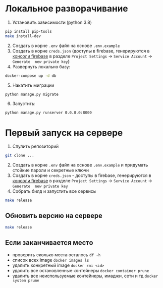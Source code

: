 # Локальное разворачивание 
1) Установить зависимости (python 3.8)
```bash
pip install pip-tools
make install-dev
```
2) Cоздать в корне `.env` файл на основе `.env.example`
3) Cоздать в корне `creds.json` (доступы в firebase,
генерируются в [консоли firebase](https://console.firebase.google.com)
в разделе `Project Settings` -> `Service Account` -> `Generate 
new private key`)
4) Развернуть локально базу:
```bash
docker-compose up -d db
```
5) Накатить миграции
```bash
python manage.py migrate
```
6) Запустить:
```bash
python manage.py runserver 0.0.0.0:8000
```

# Первый запуск на сервере
1) Спулить репозиторий
```bash
git clone ...
```
2) Cоздать в корне `.env` файл на основе `.env.example` 
и придумать стойкие пароли и секретные ключи
3) Cоздать в корне `creds.json` - доступы в firebase,
генерируются в [консоли firebase](https://console.firebase.google.com)
в разделе `Project Settings` -> `Service Account` -> `Generate 
new private key`
4) Собрать билд и запустить все сервисы
```bash
make release
```

## Обновить версию на сервере
```bash
make release
```

## Если заканчивается место
- проверить сколько места осталось `df -h`
- список всех image `docker images ls`
- удалить конкретный image `docker rmi <id>`
- удалить все остановленные контейнеры `docker container prune`
- удалить все неиспользуемые контейнеры, имаджи, сети и тд `docker system prune`